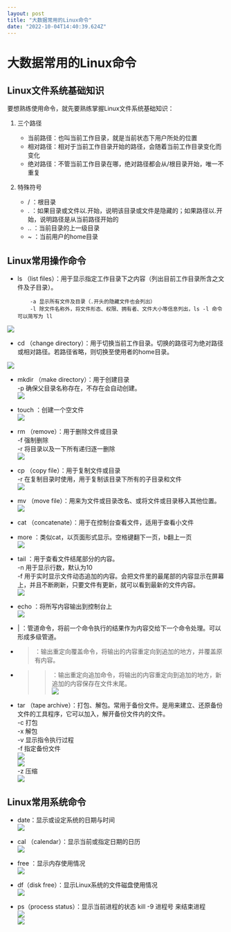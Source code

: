 ```yaml
---
layout: post
title: "大数据常用的Linux命令"
date: "2022-10-04T14:40:39.624Z"
---
```

大数据常用的Linux命令
=============

Linux文件系统基础知识
-------------

要想熟练使用命令，就先要熟练掌握Linux文件系统基础知识：

1.  三个路径
    
    *   当前路径：也叫当前工作目录，就是当前状态下用户所处的位置
    *   相对路径：相对于当前工作目录开始的路径，会随着当前工作目录变化而变化
    *   绝对路径：不管当前工作目录在哪，绝对路径都会从/根目录开始，唯一不重复
2.  特殊符号
    
    *   / ：根目录
    *   . ：如果目录或文件以.开始，说明该目录或文件是隐藏的；如果路径以.开始，说明路径是从当前路径开始的
    *   .. ：当前目录的上一级目录
    *   ~ ：当前用户的home目录

Linux常用操作命令
-----------

*   ls （list files）：用于显示指定工作目录下之内容（列出目前工作目录所含之文件及子目录）。
    
            -a 显示所有文件及目录（.开头的隐藏文件也会列出）
            -l 除文件名称外，将文件形态、权限、拥有者、文件大小等信息列出，ls -l 命令可以简写为 ll
        
    

![](https://img2022.cnblogs.com/blog/2441499/202210/2441499-20221004175954348-1254039298.png)

*   cd （change directory）：用于切换当前工作目录。切换的路径可为绝对路径或相对路径。若路径省略，则切换至使用者的home目录。

![](https://img2022.cnblogs.com/blog/2441499/202210/2441499-20221004180232406-1561768568.png)

*   mkdir （make directory）：用于创建目录  
    \-p 确保父目录名称存在，不存在会自动创建。  
    ![](https://img2022.cnblogs.com/blog/2441499/202210/2441499-20221004181033373-1039706350.png)
    
*   touch ：创建一个空文件  
    ![](https://img2022.cnblogs.com/blog/2441499/202210/2441499-20221004181406819-84521889.png)
    
*   rm （remove）：用于删除文件或目录  
    \-f 强制删除  
    \-r 将目录以及一下所有递归逐一删除  
    ![](https://img2022.cnblogs.com/blog/2441499/202210/2441499-20221004181903127-1295298596.png)
    
*   cp （copy file）：用于复制文件或目录  
    \-r 在复制目录时使用，用于复制该目录下所有的子目录和文件  
    ![](https://img2022.cnblogs.com/blog/2441499/202210/2441499-20221004182829396-1319561138.png)
    
*   mv （move file）：用来为文件或目录改名、或将文件或目录移入其他位置。  
    ![](https://img2022.cnblogs.com/blog/2441499/202210/2441499-20221004183527789-1418903832.png)
    
*   cat （concatenate）：用于在控制台查看文件，适用于查看小文件
    
*   more ：类似cat，以页面形式显示。空格键翻下一页，b翻上一页  
    ![](https://img2022.cnblogs.com/blog/2441499/202210/2441499-20221004184331444-419863244.png)
    
*   tail ：用于查看文件结尾部分的内容。  
    \-n 用于显示行数，默认为10  
    \-f 用于实时显示文件动态追加的内容。会把文件里的最尾部的内容显示在屏幕上，并且不断刷新，只要文件有更新，就可以看到最新的文件内容。  
    ![](https://img2022.cnblogs.com/blog/2441499/202210/2441499-20221004201341823-2048570075.png)
    
*   echo ：将所写内容输出到控制台上  
    ![](https://img2022.cnblogs.com/blog/2441499/202210/2441499-20221004201514435-1590887752.png)
    
*   | ：管道命令，将前一个命令执行的结果作为内容交给下一个命令处理。可以形成多级管道。
    
*   > ：输出重定向覆盖命令，将输出的内容重定向到追加的地方，并覆盖原有内容。
    
*   > > ：输出重定向追加命令，将输出的内容重定向到追加的地方，新追加的内容保存在文件末尾。  
    > > ![](https://img2022.cnblogs.com/blog/2441499/202210/2441499-20221004202501240-1882640320.png)
    
*   tar （tape archive）：打包、解包。常用于备份文件。是用来建立、还原备份文件的工具程序，它可以加入，解开备份文件内的文件。  
    \-c 打包  
    \-x 解包  
    \-v 显示指令执行过程  
    \-f 指定备份文件  
    ![](https://img2022.cnblogs.com/blog/2441499/202210/2441499-20221004203529291-248118613.png)  
    ![](https://img2022.cnblogs.com/blog/2441499/202210/2441499-20221004203646960-1641268445.png)  
    \-z 压缩  
    ![](https://img2022.cnblogs.com/blog/2441499/202210/2441499-20221004204130671-29824376.png)
    

Linux常用系统命令
-----------

*   date：显示或设定系统的日期与时间  
    ![](https://img2022.cnblogs.com/blog/2441499/202210/2441499-20221004205028555-446379588.png)
    
*   cal （calendar）：显示当前或指定日期的日历  
    ![](https://img2022.cnblogs.com/blog/2441499/202210/2441499-20221004205125134-623364216.png)
    
*   free ：显示内存使用情况  
    ![](https://img2022.cnblogs.com/blog/2441499/202210/2441499-20221004205523926-1420797246.png)
    
*   df（disk free）：显示Linux系统的文件磁盘使用情况  
    ![](https://img2022.cnblogs.com/blog/2441499/202210/2441499-20221004205731495-1247229235.png)
    
*   ps（process status）：显示当前进程的状态 kill -9 进程号 来结束进程  
    ![](https://img2022.cnblogs.com/blog/2441499/202210/2441499-20221004210004650-1068847906.png)  
    ![](https://img2022.cnblogs.com/blog/2441499/202210/2441499-20221004210118253-1995692054.png)